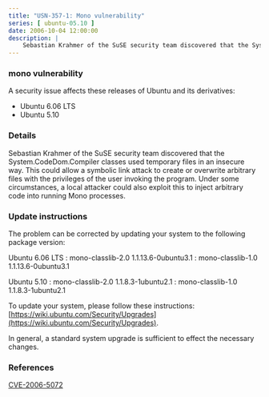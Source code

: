 ```yaml
---
title: "USN-357-1: Mono vulnerability"
series: [ ubuntu-05.10 ]
date: 2006-10-04 12:00:00
description: |
    Sebastian Krahmer of the SuSE security team discovered that the System.CodeDom.Compiler classes used temporary files in an insecure way. This could allow a symbolic link attack to create or overwrite arbitrary files with the privileges of the user invoking the program. Under some circumstances, a local attacker could also exploit this to inject arbitrary code into running Mono processes.
--- 
```

 
### mono vulnerability

A security issue affects these releases of Ubuntu and its derivatives:

* Ubuntu 6.06 LTS
* Ubuntu 5.10

### Details

Sebastian Krahmer of the SuSE security team discovered that the System.CodeDom.Compiler classes used temporary files in an insecure way. This could allow a symbolic link attack to create or overwrite arbitrary files with the privileges of the user invoking the program. Under some circumstances, a local attacker could also exploit this to inject arbitrary code into running Mono processes.

### Update instructions

The problem can be corrected by updating your system to the following package version:

Ubuntu 6.06 LTS
 : mono-classlib-2.0 <span>1.1.13.6-0ubuntu3.1</span>
 : mono-classlib-1.0 <span>1.1.13.6-0ubuntu3.1</span>

Ubuntu 5.10
 : mono-classlib-2.0 <span>1.1.8.3-1ubuntu2.1</span>
 : mono-classlib-1.0 <span>1.1.8.3-1ubuntu2.1</span>

To update your system, please follow these instructions: [https://wiki.ubuntu.com/Security/Upgrades](https://wiki.ubuntu.com/Security/Upgrades).

In general, a standard system upgrade is sufficient to effect the necessary changes.

### References

 [CVE-2006-5072](http://people.ubuntu.com/~ubuntu-security/cve/CVE-2006-5072)
 
